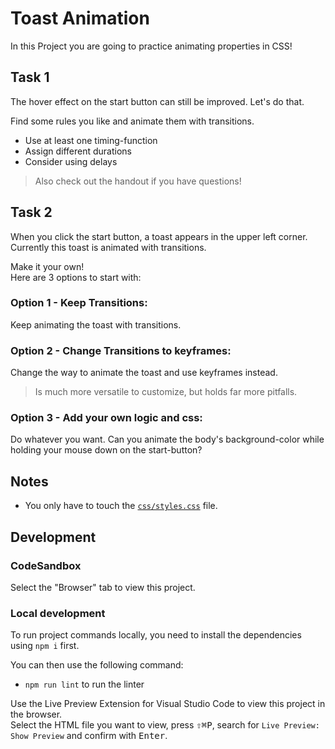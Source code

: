 # Toast Animation

In this Project you are going to practice animating properties in CSS!

## Task 1

The hover effect on the start button can still be improved. Let's do that.

Find some rules you like and animate them with transitions.

- Use at least one timing-function
- Assign different durations
- Consider using delays

> Also check out the handout if you have questions!

## Task 2

When you click the start button, a toast appears in the upper left corner. Currently this toast is animated with transitions.

Make it your own!  
Here are 3 options to start with:

### Option 1 - Keep Transitions:

Keep animating the toast with transitions.

### Option 2 - Change Transitions to keyframes:

Change the way to animate the toast and use keyframes instead.

> Is much more versatile to customize, but holds far more pitfalls.

### Option 3 - Add your own logic and css:

Do whatever you want. Can you animate the body's background-color while holding your mouse down on the start-button?

## Notes

- You only have to touch the [`css/styles.css`](./css/styles.css) file.

## Development

### CodeSandbox

Select the "Browser" tab to view this project.

### Local development

To run project commands locally, you need to install the dependencies using `npm i` first.

You can then use the following command:

- `npm run lint` to run the linter

Use the Live Preview Extension for Visual Studio Code to view this project in the browser.  
Select the HTML file you want to view, press <kbd>⇧</kbd><kbd>⌘</kbd><kbd>P</kbd>, search for `Live Preview: Show Preview` and confirm with <kbd>Enter</kbd>.
